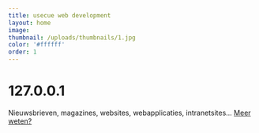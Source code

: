 ```yaml
---
title: usecue web development
layout: home
image:
thumbnail: /uploads/thumbnails/1.jpg
color: '#ffffff'
order: 1
---
```



# 127.0.0.1

Nieuwsbrieven, magazines, websites, webapplicaties, intranetsites... [Meer weten?](/contact)